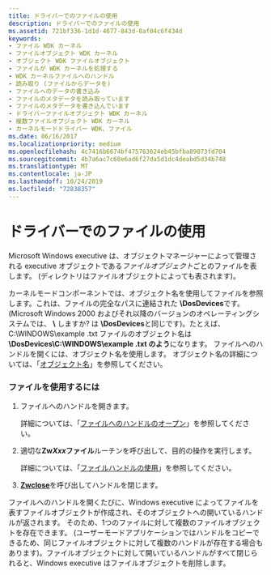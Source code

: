 ```yaml
---
title: ドライバーでのファイルの使用
description: ドライバーでのファイルの使用
ms.assetid: 721bf336-1d1d-4677-843d-8af04c6f434d
keywords:
- ファイル WDK カーネル
- ファイルオブジェクト WDK カーネル
- オブジェクト WDK ファイルオブジェクト
- ファイルが WDK カーネルを処理する
- WDK カーネルファイルへのハンドル
- 読み取り (ファイルからデータを)
- ファイルへのデータの書き込み
- ファイルのメタデータを読み取っています
- ファイルのメタデータを書き込んでいます
- ドライバーファイルオブジェクト WDK カーネル
- 複数ファイルオブジェクト WDK カーネル
- カーネルモードドライバー WDK、ファイル
ms.date: 06/16/2017
ms.localizationpriority: medium
ms.openlocfilehash: 4c7416b6674bf475763624eb45bfba89073fd704
ms.sourcegitcommit: 4b7a6ac7c68e6ad6f27da5d1dc4deabd5d34b748
ms.translationtype: MT
ms.contentlocale: ja-JP
ms.lasthandoff: 10/24/2019
ms.locfileid: "72838357"
---
```

# <a name="using-files-in-a-driver"></a>ドライバーでのファイルの使用





Microsoft Windows executive は、オブジェクトマネージャーによって管理される executive オブジェクトである*ファイルオブジェクト*ごとのファイルを表します。 (ディレクトリはファイルオブジェクトによっても表されます)。

カーネルモードコンポーネントでは、オブジェクト名を使用してファイルを参照します。これは、ファイルの完全なパスに連結された **\\DosDevices**です。 (Microsoft Windows 2000 およびそれ以降のバージョンのオペレーティングシステムでは、 **\\** しますか? は **\\DosDevices**と同じです)。たとえば、C:\\WINDOWS\\example .txt ファイルのオブジェクト名は **\\DosDevices\\C:\\WINDOWS\\example .txt のよう**になります。 ファイルへのハンドルを開くには、オブジェクト名を使用します。 オブジェクト名の詳細については、「[オブジェクト名](object-names.md)」を参照してください。

### <a name="to-use-a-file"></a>ファイルを使用するには

1.  ファイルへのハンドルを開きます。

    詳細については、「[ファイルへのハンドルのオープン](opening-a-handle-to-a-file.md)」を参照してください。

2.  適切な**Zw*Xxx*ファイル**ルーチンを呼び出して、目的の操作を実行します。

    詳細については、「[ファイルハンドルの使用](using-a-file-handle.md)」を参照してください。

3.  [**Zwclose**](https://docs.microsoft.com/windows-hardware/drivers/ddi/ntifs/nf-ntifs-ntclose)を呼び出してハンドルを閉じます。

ファイルへのハンドルを開くたびに、Windows executive によってファイルを表すファイルオブジェクトが作成され、そのオブジェクトへの開いているハンドルが返されます。 そのため、1つのファイルに対して複数のファイルオブジェクトを存在できます。 (ユーザーモードアプリケーションではハンドルをコピーできるため、同じファイルオブジェクトに対して複数のハンドルが存在する場合もあります)。ファイルオブジェクトに対して開いているハンドルがすべて閉じられると、Windows executive はファイルオブジェクトを削除します。

 

 





